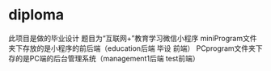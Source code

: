 # diploma
此项目是做的毕业设计
题目为“互联网+”教育学习微信小程序
miniProgram文件夹下存放的是小程序的前后端（education后端 毕设 前端）
PCprogram文件夹下存的是PC端的后台管理系统（management1后端 test前端）
